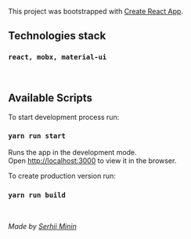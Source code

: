 This project was bootstrapped with [Create React App](https://github.com/facebook/create-react-app).

## Technologies stack 

### `react, mobx, material-ui`
<br>

## Available Scripts

To start development process run:

### `yarn run start`

Runs the app in the development mode.<br>
Open [http://localhost:3000](http://localhost:3000) to view it in the browser.

To create production version run:

### `yarn run build`
<br>

_Made by [Serhii Minin](https://twitter.com/serhiiminin)_
